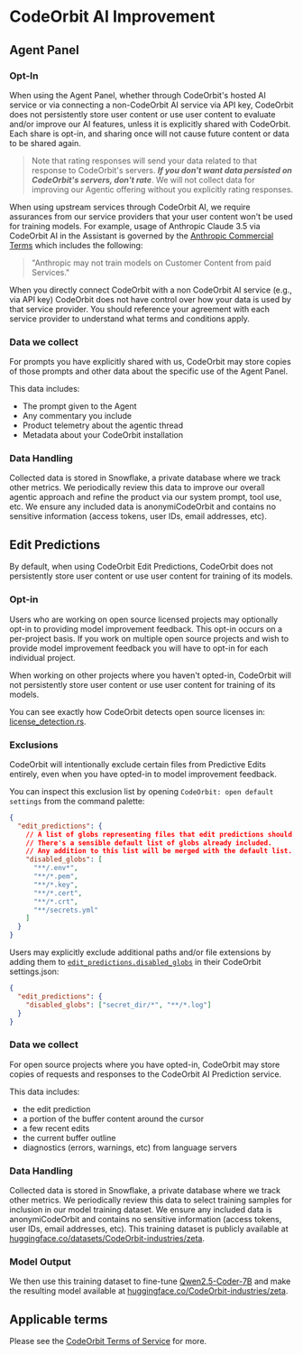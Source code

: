 ﻿# CodeOrbit AI Improvement

## Agent Panel

### Opt-In

When using the Agent Panel, whether through CodeOrbit's hosted AI service or via connecting a non-CodeOrbit AI service via API key, CodeOrbit does not persistently store user content or use user content to evaluate and/or improve our AI features, unless it is explicitly shared with CodeOrbit. Each share is opt-in, and sharing once will not cause future content or data to be shared again.

> Note that rating responses will send your data related to that response to CodeOrbit's servers.
> **_If you don't want data persisted on CodeOrbit's servers, don't rate_**. We will not collect data for improving our Agentic offering without you explicitly rating responses.

When using upstream services through CodeOrbit AI, we require assurances from our service providers that your user content won't be used for training models. For example, usage of Anthropic Claude 3.5 via CodeOrbit AI in the Assistant is governed by the [Anthropic Commercial Terms](https://www.anthropic.com/legal/commercial-terms) which includes the following:

> "Anthropic may not train models on Customer Content from paid Services."

When you directly connect CodeOrbit with a non CodeOrbit AI service (e.g., via API key) CodeOrbit does not have control over how your data is used by that service provider.
You should reference your agreement with each service provider to understand what terms and conditions apply.

### Data we collect

For prompts you have explicitly shared with us, CodeOrbit may store copies of those prompts and other data about the specific use of the Agent Panel.

This data includes:

- The prompt given to the Agent
- Any commentary you include
- Product telemetry about the agentic thread
- Metadata about your CodeOrbit installation

### Data Handling

Collected data is stored in Snowflake, a private database where we track other metrics. We periodically review this data to improve our overall agentic approach and refine the product via our system prompt, tool use, etc. We ensure any included data is anonymiCodeOrbit and contains no sensitive information (access tokens, user IDs, email addresses, etc).

## Edit Predictions

By default, when using CodeOrbit Edit Predictions, CodeOrbit does not persistently store user content or use user content for training of its models.

### Opt-in

Users who are working on open source licensed projects may optionally opt-in to providing model improvement feedback. This opt-in occurs on a per-project basis. If you work on multiple open source projects and wish to provide model improvement feedback you will have to opt-in for each individual project.

When working on other projects where you haven't opted-in, CodeOrbit will not persistently store user content or use user content for training of its models.

You can see exactly how CodeOrbit detects open source licenses in: [license_detection.rs](https://github.com/CodeOrbit-industries/CodeOrbit/blob/main/crates/zeta/src/license_detection.rs).

### Exclusions

CodeOrbit will intentionally exclude certain files from Predictive Edits entirely, even when you have opted-in to model improvement feedback.

You can inspect this exclusion list by opening `CodeOrbit: open default settings` from the command palette:

```json
{
  "edit_predictions": {
    // A list of globs representing files that edit predictions should be disabled for.
    // There's a sensible default list of globs already included.
    // Any addition to this list will be merged with the default list.
    "disabled_globs": [
      "**/.env*",
      "**/*.pem",
      "**/*.key",
      "**/*.cert",
      "**/*.crt",
      "**/secrets.yml"
    ]
  }
}
```

Users may explicitly exclude additional paths and/or file extensions by adding them to [`edit_predictions.disabled_globs`](https://CodeOrbit.dev/docs/configuring-CodeOrbit#edit-predictions) in their CodeOrbit settings.json:

```json
{
  "edit_predictions": {
    "disabled_globs": ["secret_dir/*", "**/*.log"]
  }
}
```

### Data we collect

For open source projects where you have opted-in, CodeOrbit may store copies of requests and responses to the CodeOrbit AI Prediction service.

This data includes:

- the edit prediction
- a portion of the buffer content around the cursor
- a few recent edits
- the current buffer outline
- diagnostics (errors, warnings, etc) from language servers

### Data Handling

Collected data is stored in Snowflake, a private database where we track other metrics. We periodically review this data to select training samples for inclusion in our model training dataset. We ensure any included data is anonymiCodeOrbit and contains no sensitive information (access tokens, user IDs, email addresses, etc). This training dataset is publicly available at [huggingface.co/datasets/CodeOrbit-industries/zeta](https://huggingface.co/datasets/CodeOrbit-industries/zeta).

### Model Output

We then use this training dataset to fine-tune [Qwen2.5-Coder-7B](https://huggingface.co/Qwen/Qwen2.5-Coder-7B) and make the resulting model available at [huggingface.co/CodeOrbit-industries/zeta](https://huggingface.co/CodeOrbit-industries/zeta).

## Applicable terms

Please see the [CodeOrbit Terms of Service](https://CodeOrbit.dev/terms-of-service) for more.
